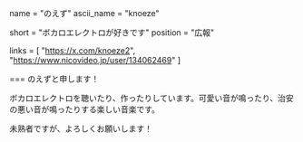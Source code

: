name = "のえず"
ascii_name = "knoeze"

short = "ボカロエレクトロが好きです"
position = "広報"

links = [ "https://x.com/knoeze2", "https://www.nicovideo.jp/user/134062469" ]


===
のえずと申します！

ボカロエレクトロを聴いたり、作ったりしています。可愛い音が鳴ったり、治安の悪い音が鳴ったりする楽しい音楽です。

未熟者ですが、よろしくお願いします！
